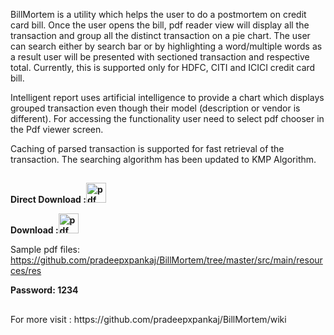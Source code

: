 BillMortem is a utility which helps the user to do a postmortem on credit card bill. Once the user opens the bill, pdf reader view will display all the transaction and group all the distinct transaction on a pie chart. The user can search either by search bar or by highlighting a word/multiple words as a result user will be presented with sectioned transaction and respective total. Currently, this is supported only for HDFC, CITI and ICICI credit card bill.

Intelligent report uses artificial intelligence to provide a chart which displays grouped transaction even though their model (description or vendor is different). For accessing the functionality user need to select pdf chooser in the Pdf viewer screen.

Caching of parsed transaction is supported for fast retrieval of the transaction. The searching algorithm has been updated to KMP Algorithm.

<h2></h2>
<b>Direct Download :<a href="https://www.dropbox.com/s/mz7r6f20esepfr7/BillMortem_jar.zip?dl=0"><img src="https://github.com/pradeepxpankaj/BillMortem/blob/master/src/main/resources/res/img_download.png" alt="pdf chooser" width="32px" height="32px"></a> </b>

<b>Download :<a href="https://github.com/pradeepxpankaj/BillMortem/blob/master/executables/BillMortem_jar.zip"><img src="https://github.com/pradeepxpankaj/BillMortem/blob/master/src/main/resources/res/img_download.png" alt="pdf chooser" width="32px" height="32px"></a> </b>

Sample pdf files: https://github.com/pradeepxpankaj/BillMortem/tree/master/src/main/resources/res

<b>Password: 1234</b>

<h2></h2>
For more visit : https://github.com/pradeepxpankaj/BillMortem/wiki
